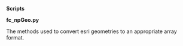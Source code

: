 ****Scripts****

**fc_npGeo.py**

The methods used to convert esri geometries to an appropriate array format.

